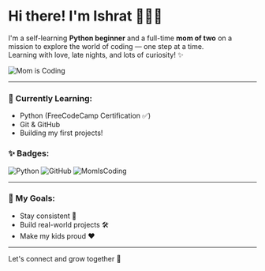 # Hi there! I'm Ishrat 👩‍💻🌸

I'm a self-learning **Python beginner** and a full-time **mom of two** on a mission to explore the world of coding — one step at a time.  
Learning with love, late nights, and lots of curiosity! ✨

![Mom is Coding](https://media.giphy.com/media/v1.Y2lkPTc5MGI3NjExYzBvNzY5amRrM29mM29oOGEybW1qaTRzM2gyZzY4djNmMTBzZGlhZiZlcD12MV9naWZzX3NlYXJjaCZjdD1n/IauL6LvGNlT3ffhcqq/giphy.gif)

---

### 🌱 Currently Learning:
- Python (FreeCodeCamp Certification ✅)
- Git & GitHub
- Building my first projects!

### ✨ Badges:
![Python](https://img.shields.io/badge/Python-beginner-blue)
![GitHub](https://img.shields.io/badge/GitHub-learning-important)
![MomIsCoding](https://img.shields.io/badge/Mom-Is--Coding-ff69b4)

---

### 📌 My Goals:
- Stay consistent 💪  
- Build real-world projects 🛠️  
- Make my kids proud ❤️  

---

Let's connect and grow together 🚀  

